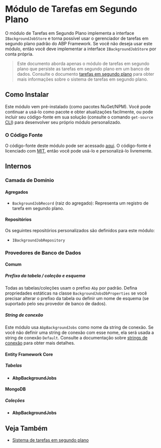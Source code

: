 # Módulo de Tarefas em Segundo Plano

O módulo de Tarefas em Segundo Plano implementa a interface `IBackgroundJobStore` e torna possível usar o gerenciador de tarefas em segundo plano padrão do ABP Framework. Se você não deseja usar este módulo, então você deve implementar a interface `IBackgroundJobStore` por conta própria.

> Este documento aborda apenas o módulo de tarefas em segundo plano que persiste as tarefas em segundo plano em um banco de dados. Consulte o documento [tarefas em segundo plano](../Background-Jobs.md) para obter mais informações sobre o sistema de tarefas em segundo plano.

## Como Instalar

Este módulo vem pré-instalado (como pacotes NuGet/NPM). Você pode continuar a usá-lo como pacote e obter atualizações facilmente, ou pode incluir seu código-fonte em sua solução (consulte o comando `get-source` [CLI](../CLI.md)) para desenvolver seu próprio módulo personalizado.

### O Código Fonte

O código-fonte deste módulo pode ser acessado [aqui](https://github.com/abpframework/abp/tree/dev/modules/background-jobs). O código-fonte é licenciado com [MIT](https://choosealicense.com/licenses/mit/), então você pode usá-lo e personalizá-lo livremente.

## Internos

### Camada de Domínio

#### Agregados

- `BackgroundJobRecord` (raiz do agregado): Representa um registro de tarefa em segundo plano.

#### Repositórios

Os seguintes repositórios personalizados são definidos para este módulo:

- `IBackgroundJobRepository`

### Provedores de Banco de Dados

#### Comum

##### Prefixo da tabela / coleção e esquema

Todas as tabelas/coleções usam o prefixo `Abp` por padrão. Defina propriedades estáticas na classe `BackgroundJobsDbProperties` se você precisar alterar o prefixo da tabela ou definir um nome de esquema (se suportado pelo seu provedor de banco de dados).

##### String de conexão

Este módulo usa `AbpBackgroundJobs` como nome da string de conexão. Se você não definir uma string de conexão com esse nome, ela será usada a string de conexão `Default`. Consulte a documentação sobre [strings de conexão](https://docs.abp.io/en/abp/latest/Connection-Strings) para obter mais detalhes.

#### Entity Framework Core

##### Tabelas

- **AbpBackgroundJobs**

#### MongoDB

##### Coleções

- **AbpBackgroundJobs**

## Veja Também

* [Sistema de tarefas em segundo plano](../Background-Jobs.md)